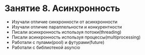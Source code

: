 # Занятие 8. Асинхронность

- Изучали отличие синхронности от асинхронности
- Изучали отличие параллельности и конкурентности
- Писали асинхронность используя потоки(threading)
- Писали асинхронность используя процессы(multiprocessing)
- Работали с пулами(pool) и футурами(future)
- Работали с библиотекой asyncio